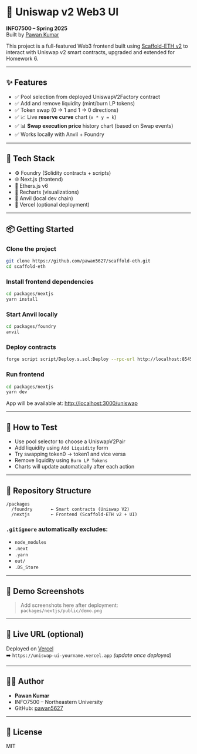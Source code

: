 # 🦄 Uniswap v2 Web3 UI  
**INFO7500 – Spring 2025**  
Built by [Pawan Kumar](https://github.com/pawan5627)

This project is a full-featured Web3 frontend built using [Scaffold-ETH v2](https://github.com/scaffold-eth/scaffold-eth-2) to interact with Uniswap v2 smart contracts, upgraded and extended for Homework 6.

---

## ✨ Features

- ✅ Pool selection from deployed UniswapV2Factory contract
- ✅ Add and remove liquidity (mint/burn LP tokens)
- ✅ Token swap (0 → 1 and 1 → 0 directions)
- ✅ 📈 Live **reserve curve** chart (`x * y = k`)
- ✅ 📊 **Swap execution price** history chart (based on Swap events)
- ✅ Works locally with Anvil + Foundry

---

## 🧠 Tech Stack

- ⚙️ Foundry (Solidity contracts + scripts)
- 🌐 Next.js (frontend)
- 🔌 Ethers.js v6
- 🎨 Recharts (visualizations)
- 🔁 Anvil (local dev chain)
- 🚀 Vercel (optional deployment)

---

## 📦 Getting Started

### Clone the project

```bash
git clone https://github.com/pawan5627/scaffold-eth.git
cd scaffold-eth
```

### Install frontend dependencies

```bash
cd packages/nextjs
yarn install
```

### Start Anvil locally

```bash
cd packages/foundry
anvil
```

### Deploy contracts

```bash
forge script script/Deploy.s.sol:Deploy --rpc-url http://localhost:8545 --broadcast --private-key <ANVIL_PRIVATE_KEY>
```

### Run frontend

```bash
cd packages/nextjs
yarn dev
```

App will be available at: [http://localhost:3000/uniswap](http://localhost:3000/uniswap)

---

## 🧪 How to Test

- Use pool selector to choose a UniswapV2Pair
- Add liquidity using `Add Liquidity` form
- Try swapping token0 → token1 and vice versa
- Remove liquidity using `Burn LP Tokens`
- Charts will update automatically after each action

---

## 📁 Repository Structure

```
/packages
  /foundry       ← Smart contracts (Uniswap V2)
  /nextjs        ← Frontend (Scaffold-ETH v2 + UI)
```

### `.gitignore` automatically excludes:

- `node_modules`
- `.next`
- `.yarn`
- `out/`
- `.DS_Store`

---

## 📸 Demo Screenshots

> Add screenshots here after deployment:
> `packages/nextjs/public/demo.png`

---

## 🔗 Live URL (optional)

Deployed on [Vercel](https://vercel.com/)  
➡️ `https://uniswap-ui-yourname.vercel.app` *(update once deployed)*

---

## 👨‍💻 Author

- **Pawan Kumar**
- INFO7500 – Northeastern University
- GitHub: [pawan5627](https://github.com/pawan5627)

---

## 📝 License

MIT